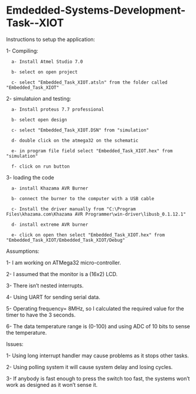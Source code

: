 # Emdedded-Systems-Development-Task--XIOT
Instructions to setup the application:

1- Compiling:
      
      a- Install Atmel Studio 7.0
      
      b- select on open project
      
      c- select "Embedded_Task_XIOT.atsln" from the folder called "Embedded_Task_XIOT"

2- simulatuion and testing:
      
      a- Install proteus 7.7 professional
      
      b- select open design
      
      c- select "Embedded_Task_XIOT.DSN" from "simulation"
      
      d- double click on the atmega32 on the schematic
      
      e- in program file field select "Embedded_Task_XIOT.hex" from "simulation"
      
      f- click on run button
      
3- loading the code
      
      a- install Khazama AVR Burner 
      
      b- connect the burner to the computer with a USB cable
      
      c- Install the driver manually from "C:\Program Files\khazama.com\Khazama AVR Programmer\win-driver\libusb_0.1.12.1"
      
      d- install extreme AVR burner
      
      e- click on open then select "Embedded_Task_XIOT.hex" from "Embedded_Task_XIOT/Embedded_Task_XIOT/Debug"


Assumptions:

1-	I am working on ATMega32 micro-controller.

2-	I assumed that the monitor is a (16x2) LCD.

3-	There isn’t nested interrupts.

4-	Using UART for sending serial data.

5-	Operating frequency= 8MHz, so I calculated the required value for the timer to have the 3 seconds.

6-	The data temperature range is (0-100) and using ADC of 10 bits to sense the temperature.

Issues:

1-	Using long interrupt handler may cause problems as it stops other tasks.

2-	Using polling system it will cause system delay and losing cycles.

3-	If anybody is fast enough to press the switch too fast, the systems won’t work as designed as it won’t sense it.
